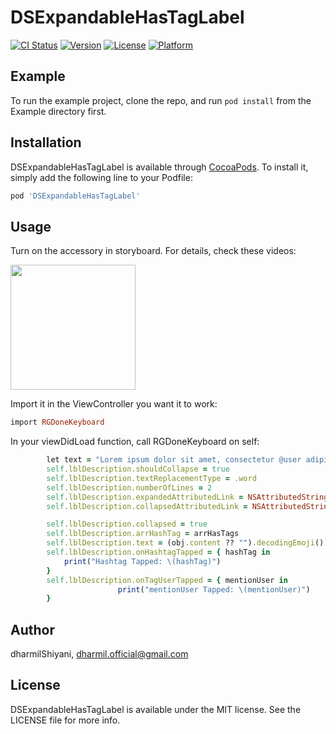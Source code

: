 # DSExpandableHasTagLabel

[![CI Status](https://img.shields.io/travis/dharmilShiyani/DSExpandableHasTagLabel.svg?style=flat)](https://travis-ci.org/dharmilShiyani/DSExpandableHasTagLabel)
[![Version](https://img.shields.io/cocoapods/v/DSExpandableHasTagLabel.svg?style=flat)](https://cocoapods.org/pods/DSExpandableHasTagLabel)
[![License](https://img.shields.io/cocoapods/l/DSExpandableHasTagLabel.svg?style=flat)](https://cocoapods.org/pods/DSExpandableHasTagLabel)
[![Platform](https://img.shields.io/cocoapods/p/DSExpandableHasTagLabel.svg?style=flat)](https://cocoapods.org/pods/DSExpandableHasTagLabel)

## Example

To run the example project, clone the repo, and run `pod install` from the Example directory first.

<!--## Requirements-->

## Installation

DSExpandableHasTagLabel is available through [CocoaPods](https://cocoapods.org). To install
it, simply add the following line to your Podfile:

```ruby
pod 'DSExpandableHasTagLabel'
```
## Usage

Turn on the accessory in storyboard. For details, check these videos:

<a href="https://www.youtube.com/playlist?list=PLSyUY9cUrmozWHqIRZ1UULgcdl2SAJCY2"><img src="images/rgdk-yt.png" height="200"></a>

Import it in the ViewController you want it to work:

```ruby
import RGDoneKeyboard
```
In your viewDidLoad function, call RGDoneKeyboard on self:

```ruby
        let text = "Lorem ipsum dolor sit amet, consectetur @user adipiscing elit. #Innovation et lorem @urna, sed vehicula leo. Ut fermentum massa justo sit amet risus. Etiam porta sem malesuada magna mollis euismod. Donec id elit non mi"
        self.lblDescription.shouldCollapse = true
        self.lblDescription.textReplacementType = .word
        self.lblDescription.numberOfLines = 2
        self.lblDescription.expandedAttributedLink = NSAttributedString(string: "Read Less", attributes: [NSAttributedString.Key.font : UIFont.systemFont(ofSize: 16.0, weight: .semibold)])
        self.lblDescription.collapsedAttributedLink = NSAttributedString(string: "Read More", attributes: [NSAttributedString.Key.font : UIFont.systemFont(ofSize: 16.0, weight: .semibold)])

        self.lblDescription.collapsed = true
        self.lblDescription.arrHashTag = arrHasTags
        self.lblDescription.text = (obj.content ?? "").decodingEmoji().trimmingCharacters(in: .whitespacesAndNewlines)
        self.lblDescription.onHashtagTapped = { hashTag in
            print("Hashtag Tapped: \(hashTag)")
        }
        self.lblDescription.onTagUserTapped = { mentionUser in
                        print("mentionUser Tapped: \(mentionUser)")
        }
```

## Author

dharmilShiyani, dharmil.official@gmail.com

## License

DSExpandableHasTagLabel is available under the MIT license. See the LICENSE file for more info.
